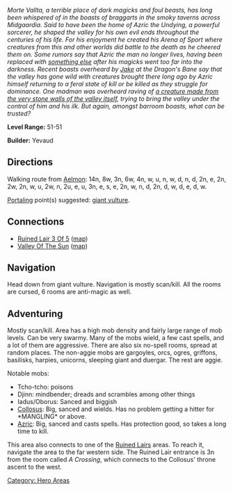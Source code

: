 *Morte Vallta, a terrible place of dark magicks and foul beasts, has
long been whispered of in the boasts of braggarts in the smoky taverns
across Midgaardia. Said to have been the home of Azric the Undying, a
powerful sorcerer, he shaped the valley for his own evil ends throughout
the centuries of his life. For his enjoyment he created his Arena of
Sport where creatures from this and other worlds did battle to the death
as he cheered them on. Some rumors say that Azric the man no longer
lives, having been replaced with [something
else](Power_Liche_Azric.md "wikilink") after his magicks went too far
into the darkness. Recent boasts overheard by
[Jake](Jake_The_Thorn-Slayer.md "wikilink") at the Dragon's Bane say
that the valley has gone wild with creatures brought there long ago by
Azric himself returning to a feral state of kill or be killed as they
struggle for dominance. One madman was overheard raving of [a creature
made from the very stone walls of the valley
itself](Collosus.md "wikilink"), trying to bring the valley under the
control of him and his ilk. But again, amongst barroom boasts, what can
be trusted?*

**Level Range:** 51-51

**Builder:** Yevaud

## Directions

Walking route from [Aelmon](Aelmon.md "wikilink"): 14n, 8w, 3n, 6w, 4n,
w, u, n, w, d, n, d, 2n, e, 2n, 2w, 2n, w, u, 2w, n, 2u, e, u, 3n, e, s,
e, 2n, w, n, d, 2n, d, w, d, e, d, w.

[Portaling](Portal.md "wikilink") point(s) suggested: [giant
vulture](Giant_Vulture.md "wikilink").

## Connections

-   [Ruined Lair 3 Of 5](:Category:Ruined_Lair_3_Of_5.md "wikilink")
    ([map](Ruined_Lair_3_Of_5_Map.md "wikilink"))
-   [Valley Of The Sun](:Category:Valley_Of_The_Sun.md "wikilink")
    ([map](Valley_Of_The_Sun_Map.md "wikilink"))

## Navigation

Head down from giant vulture. Navigation is mostly scan/kill. All the
rooms are cursed, 6 rooms are anti-magic as well.

## Adventuring

Mostly scan/kill. Area has a high mob density and fairly large range of
mob levels. Can be very swarmy. Many of the mobs wield, a few cast
spells, and a lot of them are aggressive. There are also six no-spell
rooms, spread at random places. The non-aggie mobs are gargoyles, orcs,
ogres, griffons, basilisks, harpies, unicorns, sleeping giant and
duergar. The rest are aggie.

Notable mobs:

-   Tcho-tcho: poisons
-   Djinn: mindbender; dreads and scrambles among other things
-   Iadus/Oborus: Sanced and biggish
-   [Collosus](Collosus "wikilink"): Big, sanced and wields. Has no
    problem getting a hitter for \*MANGLING\* or above.
-   [Azric](Power_Liche_Azric.md "wikilink"): Big, sanced and casts
    spells. Has protection good, so takes a long time to kill.

This area also connects to one of the [Ruined
Lairs](:Category:Ruined_Lair_3_Of_5.md "wikilink") areas. To reach it,
navigate the area to the far western side. The Ruined Lair entrance is
3n from the room called *A Crossing*, which connects to the Collosus'
throne ascent to the west.

[Category: Hero Areas](Category:_Hero_Areas "wikilink")
